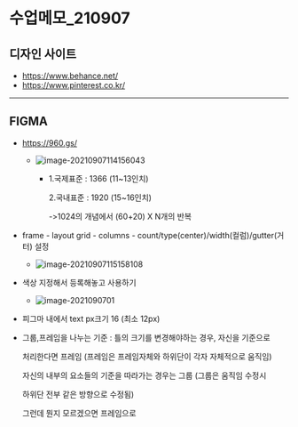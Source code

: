 # 수업메모_210907

## 디자인 사이트

- https://www.behance.net/
- https://www.pinterest.co.kr/

---

## FIGMA

- https://960.gs/

  - ![image-20210907114156043](E:\bae_work\100won_yes\b_markdown\memo_image\image-20210907114156043.png)

    - 1.국제표준 : 1366 (11~13인치)

      2.국내표준 : 1920 (15~16인치)

      ->1024의 개념에서 (60+20) X N개의 반복

- frame - layout grid - columns - count/type(center)/width(컬럼)/gutter(거터) 설정

  - ![image-20210907115158108](E:\bae_work\100won_yes\b_markdown\memo_image\image-20210907115158108.png)

- 색상 지정해서 등록해놓고 사용하기 
  - ![image-2021090701](E:\bae_work\100won_yes\b_markdown\memo_image\image-2021090701.png)

- 피그마 내에서 text px크기 16 (최소 12px)

- 그룹,프레임을 나누는 기준 : 틀의 크기를 변경해야하는 경우, 자신을 기준으로 

  처리한다면 프레임 (프레임은 프레임자체와 하위단이 각자 자체적으로 움직임)

  자신의 내부의 요소들의 기준을 따라가는 경우는 그룹 (그룹은 움직임 수정시

  하위단 전부 같은 방향으로 수정됨)

  그런데 뭔지 모르겠으면 프레임으로

